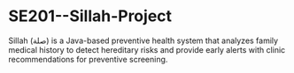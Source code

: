 # SE201--Sillah-Project
Sillah (صلة) is a Java-based preventive health system that analyzes family medical history to detect hereditary risks and provide early alerts with clinic recommendations for preventive screening.
